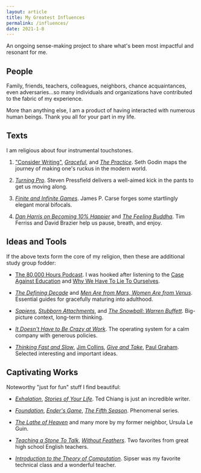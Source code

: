 ```yaml
---
layout: article
title: My Greatest Influences
permalink: /influences/
date: 2021-1-8
---
```


An ongoing sense-making project to share what's been most impactful and resonant for me.

## People

Family, friends, teachers, colleagues, neighbors, chance acquaintances, even adversaries...so many individuals and organizations have contributed to the fabric of my experience.

More than anything else, I am a product of having interacted with numerous human beings. Thank you all for your part in my life.

## Texts

I am religious about four instrumental touchstones.

1. ["Consider Writing"](https://seths.blog/2019/06/writing-not-plastics-not-wall-street/), _[Graceful](/img/pdf/graceful-Seth-Godin-ebook.pdf)_, and _[The Practice](https://seths.blog/trust-yourself/)_. Seth Godin maps the journey of making one's ruckus in the modern world. <!--(Also: _Stop Stealing Dreams_, _Linchpin_, _The Dip_, _Permission Marketing_, _Akimbo Podcast_, _Seth's Blog_.)-->

2. _[Turning Pro](https://stevenpressfield.com/books/)_. Steven Pressfield delivers a well-aimed kick in the pants to get us moving along.

3. <a id="carse"/>_[Finite and Infinite Games](https://smile.amazon.com/Finite-Infinite-Games-James-Carse/dp/1476731713/)_. James P. Carse forges some startlingly elegant moral bifocals.

4. _[Dan Harris on Becoming 10% Happier](https://tim.blog/2020/11/19/dan-harris/)_ and _[The Feeling Buddha](https://us.macmillan.com/books/9780312295097)_. Tim Ferriss and David Brazier help us pause, breath, and enjoy. <!-- spirituality, spiritual enlightenment? -->

## Ideas and Tools

If the above texts form the core of my religion, then these are additional study group fodder:

- [The 80,000 Hours Podcast](https://80000hours.org/podcast/). I was hooked after listening to the [Case Against Education](https://80000hours.org/podcast/episodes/bryan-caplan-case-for-and-against-education/) and [Why We Have To Lie To Ourselves](https://80000hours.org/podcast/episodes/robin-hanson-on-lying-to-ourselves/).

- _[The Defining Decade](https://smile.amazon.com/Defining-Decade-Your-Twenties-Matter/dp/0446561754/)_ and _[Men Are from Mars, Women Are from Venus](https://smile.amazon.com/gp/product/0060574216/)_. Essential guides for gracefully maturing into adulthood.

- _[Sapiens](https://www.ynharari.com/book/sapiens-2/)_, _[Stubborn Attachments](https://smile.amazon.com/Stubborn-Attachments-Prosperous-Responsible-Individuals/dp/1732265135/)_, and _[The Snowball: Warren Buffett](https://smile.amazon.com/Snowball-Warren-Buffett-Business-Life/dp/0553384619/)_. Big-picture context, long-term thinking.

- _[It Doesn't Have to Be Crazy at Work](https://basecamp.com/books/calm)_. The operating system for a calm company with generous policies.

- _[Thinking Fast and Slow](https://smile.amazon.com/Thinking-Fast-Slow-Daniel-Kahneman/dp/0374533555/)_, [Jim Collins](https://tim.blog/guest/jim-collins/), _[Give and Take](https://smile.amazon.com/Give-Take-Helping-Others-Success/dp/0143124986/)_, [Paul Graham](http://paulgraham.com/articles.html). Selected interesting and important ideas.

## Captivating Works

Noteworthy "just for fun" stuff I find beautiful:

- _[Exhalation](https://smile.amazon.com/Exhalation-Ted-Chiang/dp/1101972084/)_, [_Stories of Your Life_](https://smile.amazon.com/Stories-Your-Life-Others-Chiang/dp/1101972122/). Ted Chiang is just an incredible writer.

- [_Foundation_](https://smile.amazon.com/Foundation-Isaac-Asimov/dp/0553293354/), [_Ender's Game_](https://smile.amazon.com/Enders-Ender-Quintet-Orson-Scott/dp/0812550706/), [_The Fifth Season_](https://smile.amazon.com/Fifth-Season-Broken-Earth/dp/0316229296/). Phenomenal series.

- [_The Lathe of Heaven_](https://smile.amazon.com/Lathe-Heaven-Ursula-K-Guin/dp/1416556966/) and many more by my former neighbor, Ursula Le Guin.

- [_Teaching a Stone To Talk_](https://smile.amazon.com/Teaching-Stone-Talk-Expeditions-Encounters/dp/0060915412/), [_Without Feathers_](https://smile.amazon.com/Without-Feathers-Woody-Allen/dp/0345336976/). Two favorites from great high school English teachers.

- [_Introduction to the Theory of Computation_](https://smile.amazon.com/Introduction-Theory-Computation-Michael-Sipser/dp/113318779X/). Sipser was my favorite technical class and a wonderful teacher.


<!--


_Ordered by personal impact + scope + chronology._

**Seth Godin**: _[The Practice](https://smile.amazon.com/Practice-Shipping-Creative-Work/dp/0593328973/)_, _[Graceful](https://smile.amazon.com/Graceful-Seth-Godin-ebook/dp/B0047ZFFEA/)_, _[Stop Stealing Dreams](https://seths.blog/2014/09/the-shameful-fraud-of-sorting-for-youth-meritocracy/)_, _[Linchpin](https://smile.amazon.com/Linchpin-Are-Indispensable-Seth-Godin/dp/1591844096/)_, _[The Dip](https://smile.amazon.com/Dip-Little-Book-Teaches-Stick/dp/1591841666/)_, _[Permission Marketing](https://smile.amazon.com/Permission-Marketing-Turning-Strangers-Customers/dp/0684856360/)_, [Akimbo podcast](https://www.akimbo.link/#all-the-ways-to-listen), [Seth's daily blog](https://seths.blog/). Seth is [the reason I write](https://seths.blog/2019/06/writing-not-plastics-not-wall-street/). He covers many topics: culture, creativity, art, generosity, humanity, systems, business, marketing. He's a gateway to some of the other things listed here.

[**The 80,000 Hours Podcast**](https://80000hours.org/podcast/). I was hooked after listening to the [Case Against Education](https://80000hours.org/podcast/episodes/bryan-caplan-case-for-and-against-education/) and [Why We Have To Lie To Ourselves](https://80000hours.org/podcast/episodes/robin-hanson-on-lying-to-ourselves/). These conversations helped me think more rigorously and [inspired my commitment](https://andytrattner.com/giving-what-we-can.html) to [Giving What We Can](https://www.givingwhatwecan.org/about-us/members/). Also a gateway to other items on this list.

<a id="carse"/>[***Finite and Infinite Games***](https://smile.amazon.com/Finite-Infinite-Games-James-Carse/dp/1476731713/) by James P. Carse. I now view nearly all human affairs through this elegant and comprehensive moral lens. Profoundly defines poetry, genius, art.

[***The War of Art***](https://smile.amazon.com/War-Art-Through-Creative-Battles/dp/1936891026/). Pressfield inspires me to fight each day, striving for creativity. <a id="pro"/>[*Turning Pro*](https://smile.amazon.com/Turning-Pro-Inner-Power-Create/dp/1936891034/) is the practical, concrete accompaniment I now prefer to the original manifesto. Pressfield is more relevant than Sun Tzu to surviving, competing, and thriving in today's world.

[***The Defining Decade***](https://smile.amazon.com/Defining-Decade-Your-Twenties-Matter/dp/0446561754/). Meg Jay changed my mind that it is indeed worthwhile to invest in traditional "normal people" life milestones like marriage.

[***Men Are from Mars, Women Are from Venus***](https://smile.amazon.com/gp/product/0060574216/). This book taught me how to appreciate and interact with masculine and feminine archetypes, including my own! Important how-to manual accompanying the above realization.

[***The Snowball: Warren Buffett and the Business of Life***](https://smile.amazon.com/Snowball-Warren-Buffett-Business-Life/dp/0553384619/). A fantastic, inspiring story that humanized compounding for me. Notable mentions are [Ben Franklin](https://smile.amazon.com/Benjamin-Franklin-American-Walter-Isaacson/dp/074325807X/) and [The Wright Brothers](https://smile.amazon.com/Wright-Brothers-David-McCullough/dp/1476728755/)' biographies, but those didn't have as much of an impact on my daily thinking and decision-making.

[***Stubborn Attachments***](https://smile.amazon.com/Stubborn-Attachments-Prosperous-Responsible-Individuals/dp/1732265135/). Tyler Cowen's views on economic growth compelled me to crystallize my own: that markets and capitalism make a lot of sense (in theory).

[***REWORK***](https://basecamp.com/books/rework). I wholeheartedly agree with Jason Fried and David Heinemeier Hansson's manifesto on work culture. [_It Doesn't Have to Be Crazy at Work_](https://basecamp.com/books/calm) is even better than the original as a north star playbook for building a calm company with generous policies.

[***Sapiens***](https://www.ynharari.com/book/sapiens-2/). At the end of my final college semester, I realized language is my favorite technology. Probably this book, more than any other, led to that epiphany. It describes how culture and technology are levers for evolution that humanity has layered on top of biology.

[***Introduction to the Theory of Computation***](https://smile.amazon.com/Introduction-Theory-Computation-Michael-Sipser/dp/113318779X/). Sipser showed me the beauty of computer science and introduced me to algorithms. This is the only book on the list from my college degree, from my favorite technical class and a wonderful teacher.

[***Zurich 1953***](https://smile.amazon.com/Zurich-International-Chess-Tournament-Dover/dp/0486238008/). Of the dozen and a half chess books I've read, this one yielded by far the most tangible, propulsive, and enjoyable [results](http://www.uschess.org/msa/XtblMain.php?201304143242-14538125). Notable mentions are [_Capablanca's Best Chess Endings_](https://smile.amazon.com/Capablancas-Best-Chess-Endings-Complete/dp/0486242498/), [_Life and Games of Mikhail Tal_](https://smile.amazon.com/Life-Games-Mikhail-Tal/dp/1857442024/), and [Fischer's _60 Memorable Games_](https://smile.amazon.com/My-Memorable-Games-Bobby-Fischer/dp/190638830X/).

[***How to Win Friends and Influence People***](https://smile.amazon.com/How-Win-Friends-Influence-People/dp/0671027034/). I'm glad I read this before college, breaking out of my fantasy fiction comfort zone. I don't remember much of the content, but I do recall it laid the foundation for me to enjoy other great nonfiction and self-help classics like Cialdini's [_Influence_](https://www.influenceatwork.com/principles-of-persuasion/) and Covey's [_7 Habits_](https://smile.amazon.com/Habits-Highly-Effective-People-Powerful/dp/1982137274/).

[***Harry Potter***](https://smile.amazon.com/Harry-Potter-Sorcerers-Stone-Rowling-ebook/dp/B0192CTMYG/). This series taught me how to read, along with [_Eragon_](https://smile.amazon.com/Eragon-Inheritance-Book-Cycle-ebook/dp/B000FBJCK8/).

I'm ommitting much great content I also really enjoyed, but the primary impact was entertainment value as opposed to any particular milestone or idea that shaped my life. For example: Asimov's [_Foundation Trilogy_](https://smile.amazon.com/Foundation-Empire-Second/dp/0307593967/), Orson Scott Card's [_Ender Quartet_](https://smile.amazon.com/Ender-Quartet-Boxed-Set-Xenocide/dp/0765362430/), N. K. Jemison's [_Broken Earth_](https://smile.amazon.com/Fifth-Season-Broken-Earth-Book-ebook/dp/B00H25FCSQ/), Le Guin's [_Left Hand of Darkness_](https://smile.amazon.com/Left-Hand-Darkness-Ursula-1987-03-15/dp/B01FKS8J2M/) and [_The Lathe of Heaven_](https://smile.amazon.com/Lathe-Heaven-Ursula-K-Guin/dp/1416556966/), [_Why We Sleep_](https://smile.amazon.com/Why-We-Sleep-Unlocking-Dreams/dp/1501144324/), [_Rich Dad Poor Dad_](https://smile.amazon.com/Rich-Dad-Poor-Teach-Middle/dp/1612680194/), [Paul Graham's Essays](http://www.paulgraham.com/articles.html), [_Man's Search for Meaning_](https://smile.amazon.com/Mans-Search-Meaning-Viktor-Frankl/dp/0807014273/), [_Love's Executioner_](https://smile.amazon.com/Loves-Executioner-Other-Tales-Psychotherapy/dp/0465020119/), [Marcus Aurelius _Meditations_](https://smile.amazon.com/Meditations-Marcus-Aurelius/dp/1545565678/), [_Quiet_](https://smile.amazon.com/Quiet-Power-Introverts-World-Talking/dp/0307352153/), [_Teaching A Stone To Talk_](https://smile.amazon.com/Teaching-Stone-Talk-Expeditions-Encounters/dp/0060915412/), etc. Most of all, experiences with other people have shaped my trajectory (but these beloved family, friends, and colleagues aren't available for scalable sharing on this list)!

-->
